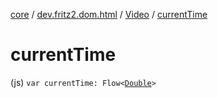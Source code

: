 [core](../../index.md) / [dev.fritz2.dom.html](../index.md) / [Video](index.md) / [currentTime](./current-time.md)

# currentTime

(js) `var currentTime: Flow<`[`Double`](https://kotlinlang.org/api/latest/jvm/stdlib/kotlin/-double/index.html)`>`